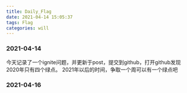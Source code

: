 ```yaml
---
title: Daily_Flag
date: 2021-04-14 15:05:37
tags: Flag
categories: will
---
```


### 2021-04-14

今天记录了一个ignite问题，并更新于post，提交到github，打开github发现2020年只有四个绿点。
2021年以后的时间，争取一个周可以有一个绿点吧

### 2021-04-16